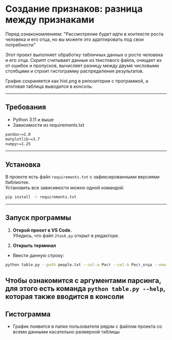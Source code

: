 # Создание признаков: разница между признаками
Перед ознакономлением: "Рассмотрение будет идти в контексте роста человека и его отца, но вы можете это адаптировать под свои потребности"

Этот проект выполняет обработку табличных данных о росте человека и его отца.
Скрипт считывает данные из текстового файла, очищает их от ошибок и пропусков,
вычисляет разницу между двумя числовыми столбцами и строит гистограмму распределения результатов.

График сохраняется как hist.png в репозитории с программой, а итоговая таблица выводится в консоль.

---
## Требования
- Python 3.11 и выше
- Зависимости из requirements.txt
```bash
pandas>=2.0
matplotlib>=3.7
numpy>=1.25
```
---

## Установка

В проекте есть файл `requirements.txt` с зафиксированными версиями библиотек.  
Установить все зависимости можно одной командой:

```bash
pip install -r requirements.txt
```
---
## Запуск программы

1. **Открой проект в VS Code.**  
   Убедись, что файл `2task.py` открыт в редакторе.

2. **Открыть терминал**  
- Ввести данную строку:
```bash
python table.py --path people.txt --col-a Рост --col-b Рост_отца --new-col Разница_роста  --save-plot hist.png --drop-na --min-val 0.5 --max-val 2.5
```
Чтобы ознакомится с аргументами парсинга, для этого есть команда `python table.py --help`, которая также вводится в консоли
---
## Гистограмма
- График появится в папке пользователя рядом с файлом проекта со всеми данными касательно размерной таблицы

